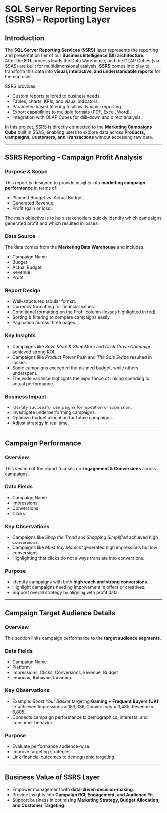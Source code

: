 # SQL Server Reporting Services (SSRS) – Reporting Layer  

## Introduction  
The **SQL Server Reporting Services (SSRS)** layer represents the reporting and presentation tier of our **Business Intelligence (BI) architecture**.  
After the **ETL** process loads the Data Warehouse, and the OLAP Cubes (via SSAS) are built for multidimensional analysis, **SSRS** comes into play to transform this data into **visual, interactive, and understandable reports** for the end user.  

SSRS provides:  
- Custom reports tailored to business needs.  
- Tables, charts, KPIs, and visual indicators.  
- Parameter-based filtering to allow dynamic reporting.  
- Export capabilities to multiple formats (PDF, Excel, Word).  
- Integration with OLAP Cubes for drill-down and direct analysis.  

In this project, SSRS is directly connected to the **Marketing Campaigns Cube** built in SSAS, enabling users to explore data across **Products, Campaigns, Customers, and Transactions** without accessing raw data.  

---

## SSRS Reporting – Campaign Profit Analysis  

### Purpose & Scope  
This report is designed to provide insights into **marketing campaign performance** in terms of:  
- Planned Budget vs. Actual Budget.  
- Generated Revenue.  
- Profit (gain or loss).  

The main objective is to help stakeholders quickly identify which campaigns generated profit and which resulted in losses.  

### Data Source  
The data comes from the **Marketing Data Warehouse** and includes:  
- Campaign Name  
- Budget  
- Actual Budget  
- Revenue  
- Profit  

### Report Design  
- Well-structured tabular format.  
- Currency formatting for financial values.  
- Conditional formatting on the Profit column (losses highlighted in red).  
- Sorting & filtering to compare campaigns easily.  
- Pagination across three pages.  

### Key Insights  
- Campaigns like *Save More & Shop More* and *Click Crave Campaign* achieved strong ROI.  
- Campaigns like *Product Power Push* and *The Sale Swipe* resulted in losses.  
- Some campaigns exceeded the planned budget, while others underspent.  
- The wide variance highlights the importance of linking spending to actual performance.  

### Business Impact  
- Identify successful campaigns for repetition or expansion.  
- Investigate underperforming campaigns.  
- Optimize budget allocation for future campaigns.  
- Adjust strategy in real time.  

---

## Campaign Performance  

### Overview  
This section of the report focuses on **Engagement & Conversions** across campaigns.  

### Data Fields  
- Campaign Name  
- Impressions  
- Conversions  
- Clicks  

### Key Observations  
- Campaigns like *Shop the Trend* and *Shopping Simplified* achieved high conversions.  
- Campaigns like *Must Buy Moment* generated high impressions but low conversions.  
- Highlighting that clicks do not always translate into conversions.  

### Purpose  
- Identify campaigns with both **high reach and strong conversions**.  
- Highlight campaigns needing improvement in offers or creatives.  
- Support overall strategy by aligning with profit data.  

---

## Campaign Target Audience Details  

### Overview  
This section links campaign performance to the **target audience segments**.  

### Data Fields  
- Campaign Name  
- Platform  
- Impressions, Clicks, Conversions, Revenue, Budget  
- Interests, Behavior, Location  

### Key Observations  
- Example: *Boost Your Basket* targeting **Gaming + Frequent Buyers (UK)** → achieved Impressions = 183,336, Conversions = 3,485, Revenue = 6,805.  
- Connects campaign performance to demographics, interests, and consumer behavior.  

### Purpose  
- Evaluate performance audience-wise.  
- Improve targeting strategies.  
- Link financial outcomes to demographic targeting.  

---

## Business Value of SSRS Layer  
- Empower management with **data-driven decision-making**.  
- Provide insights into **Campaign ROI, Engagement, and Audience Fit**.  
- Support business in optimizing **Marketing Strategy, Budget Allocation, and Customer Targeting**.  

